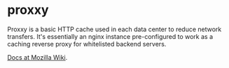 proxxy
======

Proxxy is a basic HTTP cache used in each data center to reduce network transfers. It's essentially an nginx instance pre-configured to work as a caching reverse proxy for whitelisted backend servers.

[Docs at Mozilla Wiki](https://wiki.mozilla.org/ReleaseEngineering/Applications/Proxxy).

